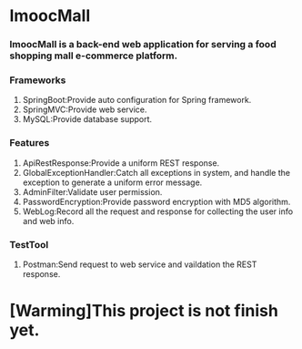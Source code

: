# ImoocMall
### ImoocMall is a back-end web application for serving a food shopping mall e-commerce platform.

### Frameworks
1. SpringBoot:Provide auto configuration for Spring framework.
2. SpringMVC:Provide web service.
3. MySQL:Provide database support.

### Features
1. ApiRestResponse:Provide a uniform REST response.
2. GlobalExceptionHandler:Catch all exceptions in system, and handle the exception to generate a uniform error message.
3. AdminFilter:Validate user permission.
4. PasswordEncryption:Provide password encryption with MD5 algorithm.
5. WebLog:Record all the request and response for collecting the user info and web info.

### TestTool
1. Postman:Send request to web service and vaildation the REST response.

# [Warming]This project is not finish yet.
